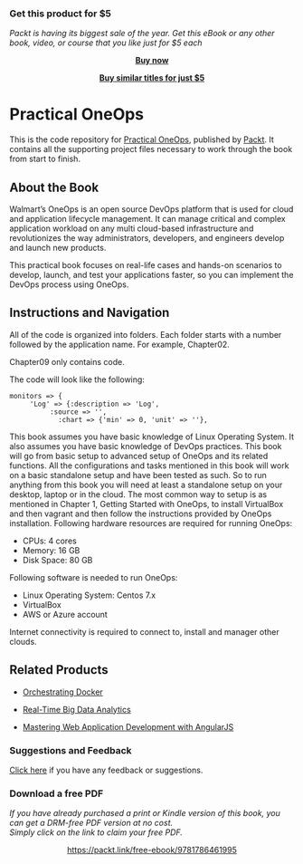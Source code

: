 
### Get this product for $5

<i>Packt is having its biggest sale of the year. Get this eBook or any other book, video, or course that you like just for $5 each</i>


<b><p align='center'>[Buy now](https://packt.link/9781786461995)</p></b>


<b><p align='center'>[Buy similar titles for just $5](https://subscription.packtpub.com/search)</p></b>


# Practical OneOps
This is the code repository for [Practical OneOps](https://www.packtpub.com/networking-and-servers/practical-oneops?utm_source=github&utm_medium=repository&utm_campaign=9781786461995), published by [Packt](https://www.packtpub.com/?utm_source=github). It contains all the supporting project files necessary to work through the book from start to finish.
## About the Book
Walmart’s OneOps is an open source DevOps platform that is used for cloud and application lifecycle management. It can manage critical and complex application workload on any multi cloud-based infrastructure and revolutionizes the way administrators, developers, and engineers develop and launch new products.

This practical book focuses on real-life cases and hands-on scenarios to develop, launch, and test your applications faster, so you can implement the DevOps process using OneOps.


## Instructions and Navigation
All of the code is organized into folders. Each folder starts with a number followed by the application name. For example, Chapter02.

Chapter09 only contains code.

The code will look like the following:
```
monitors => {  
     'Log' => {:description => 'Log',
          :source => '',
            :chart => {'min' => 0, 'unit' => ''},
```

This book assumes you have basic knowledge of Linux Operating System. It also assumes you have basic knowledge of DevOps practices. This book will go from basic setup to advanced setup of OneOps and its related functions. All the configurations and tasks mentioned in this book will work on a basic standalone setup and have been tested as such. So to run anything from this book you will need at least a standalone setup on your desktop, laptop or in the cloud. The most common way to setup is as mentioned in Chapter 1, Getting Started with OneOps, to install VirtualBox and then vagrant and then follow the instructions provided by OneOps installation. Following hardware resources are required for running OneOps:

* CPUs: 4 cores
* Memory: 16 GB
* Disk Space: 80 GB

Following software is needed to run OneOps:

* Linux Operating System: Centos 7.x
* VirtualBox
* AWS or Azure account

Internet connectivity is required to connect to, install and manager other clouds.

## Related Products
* [Orchestrating Docker](https://www.packtpub.com/virtualization-and-cloud/orchestrating-docker?utm_source=github&utm_medium=repository&utm_campaign=9781783984787)

* [Real-Time Big Data Analytics](https://www.packtpub.com/big-data-and-business-intelligence/real-time-big-data-analytics?utm_source=github&utm_medium=repository&utm_campaign=9781784391409 )

* [Mastering Web Application Development with AngularJS](https://www.packtpub.com/web-development/mastering-web-application-development-angularjs?utm_source=github&utm_medium=repository&utm_campaign=9781782161820)

### Suggestions and Feedback
[Click here](https://docs.google.com/forms/d/e/1FAIpQLSe5qwunkGf6PUvzPirPDtuy1Du5Rlzew23UBp2S-P3wB-GcwQ/viewform) if you have any feedback or suggestions.
### Download a free PDF

 <i>If you have already purchased a print or Kindle version of this book, you can get a DRM-free PDF version at no cost.<br>Simply click on the link to claim your free PDF.</i>
<p align="center"> <a href="https://packt.link/free-ebook/9781786461995">https://packt.link/free-ebook/9781786461995 </a> </p>
